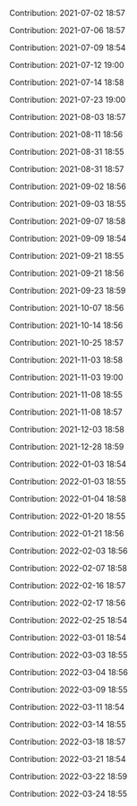 Contribution: 2021-07-02 18:57

Contribution: 2021-07-06 18:57

Contribution: 2021-07-09 18:54

Contribution: 2021-07-12 19:00

Contribution: 2021-07-14 18:58

Contribution: 2021-07-23 19:00

Contribution: 2021-08-03 18:57

Contribution: 2021-08-11 18:56

Contribution: 2021-08-31 18:55

Contribution: 2021-08-31 18:57

Contribution: 2021-09-02 18:56

Contribution: 2021-09-03 18:55

Contribution: 2021-09-07 18:58

Contribution: 2021-09-09 18:54

Contribution: 2021-09-21 18:55

Contribution: 2021-09-21 18:56

Contribution: 2021-09-23 18:59

Contribution: 2021-10-07 18:56

Contribution: 2021-10-14 18:56

Contribution: 2021-10-25 18:57

Contribution: 2021-11-03 18:58

Contribution: 2021-11-03 19:00

Contribution: 2021-11-08 18:55

Contribution: 2021-11-08 18:57

Contribution: 2021-12-03 18:58

Contribution: 2021-12-28 18:59

Contribution: 2022-01-03 18:54

Contribution: 2022-01-03 18:55

Contribution: 2022-01-04 18:58

Contribution: 2022-01-20 18:55

Contribution: 2022-01-21 18:56

Contribution: 2022-02-03 18:56

Contribution: 2022-02-07 18:58

Contribution: 2022-02-16 18:57

Contribution: 2022-02-17 18:56

Contribution: 2022-02-25 18:54

Contribution: 2022-03-01 18:54

Contribution: 2022-03-03 18:55

Contribution: 2022-03-04 18:56

Contribution: 2022-03-09 18:55

Contribution: 2022-03-11 18:54

Contribution: 2022-03-14 18:55

Contribution: 2022-03-18 18:57

Contribution: 2022-03-21 18:54

Contribution: 2022-03-22 18:59

Contribution: 2022-03-24 18:55

